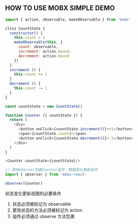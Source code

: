 ## HOW TO USE MOBX SIMPLE DEMO
``` javascript
import { action, observable, makeObservable } from 'mobx'

clsss CountState {
  constructor() {
    this.count = 1
    makeObservable(this, {
      count: observable,
      increment: action.bound,
      decrement: action.bound
    })
  }
  increment () {
    this.count += 1
  }
  decrement () {
    this.count -= 1
  }
}

const countState = new CountState()

function Counter ({ countState }) {
  return (
    <div>
      <button onClick={countState.increment()}>+1</button>
      <span>{countState.count}</span>
      <button onClick={countState.decrement()}>-1</button>
    </div>
  )
}

<Counter countState={countState}/>

// 使用oberver包裹Counter组件，数据变化更新组件
import { observer } from 'mobx-react'

observer(Counter)
```

状态变化更新视图的必要条件
1. 状态必须被标记为 observable
2. 更改状态的方法必须被标记为 action
3. 组件必须通过 observe 方法包裹